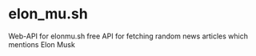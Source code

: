 # elon_mu.sh
Web-API for elonmu.sh free API for fetching random news articles which mentions Elon Musk

